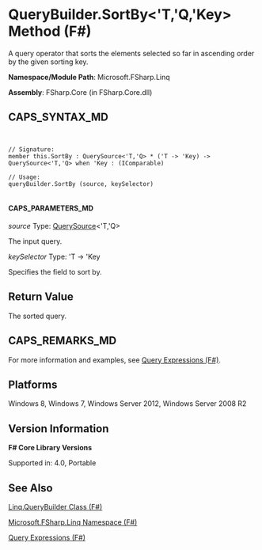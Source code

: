 # QueryBuilder.SortBy<'T,'Q,'Key> Method (F#)

A query operator that sorts the elements selected so far in ascending order by the given sorting key.

**Namespace/Module Path**: Microsoft.FSharp.Linq

**Assembly**: FSharp.Core (in FSharp.Core.dll)


## CAPS_SYNTAX_MD



```


// Signature:
member this.SortBy : QuerySource<'T,'Q> * ('T -> 'Key) -> QuerySource<'T,'Q> when 'Key : (IComparable)

// Usage:
queryBuilder.SortBy (source, keySelector)


```



#### CAPS_PARAMETERS_MD
*source*
Type: [QuerySource](http://msdn.microsoft.com/en-us/library/873589c1-c5dc-47d9-8abf-fee7258dfb00)&lt;'T,'Q&gt;


The input query.


*keySelector*
Type: 'T -&gt; 'Key


Specifies the field to sort by.




## Return Value
The sorted query.


## CAPS_REMARKS_MD
For more information and examples, see [Query Expressions (F#)](http://msdn.microsoft.com/en-us/library/ff72235c-3ad8-4215-8679-2754484823db).


## Platforms
Windows 8, Windows 7, Windows Server 2012, Windows Server 2008 R2


## Version Information
**F# Core Library Versions**

Supported in: 4.0, Portable




## See Also
[Linq.QueryBuilder Class &#40;F&#35;&#41;](Linq.QueryBuilder+Class+%28F%23%29.md)

[Microsoft.FSharp.Linq Namespace &#40;F&#35;&#41;](Microsoft.FSharp.Linq+Namespace+%28F%23%29.md)

[Query Expressions (F#)](http://msdn.microsoft.com/en-us/library/ff72235c-3ad8-4215-8679-2754484823db)

